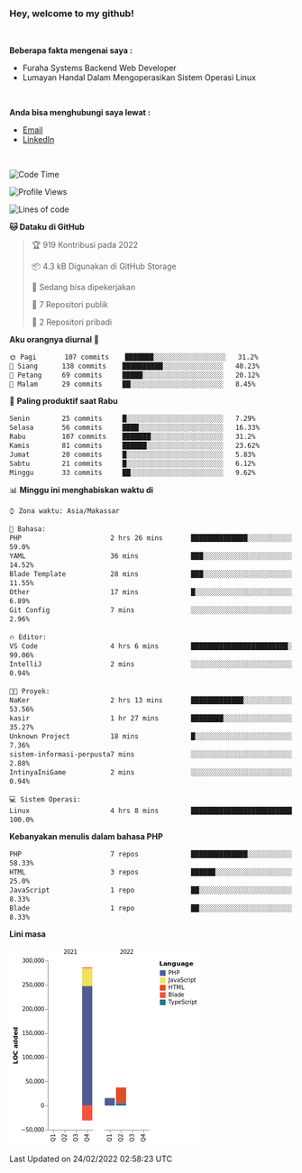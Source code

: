 <h3>Hey, welcome to my github!</h3>

<br>

<p><strong>Beberapa fakta mengenai saya :</strong></p>

<ul>
  <li>Furaha Systems Backend Web Developer</li>
  <li>Lumayan Handal Dalam Mengoperasikan Sistem Operasi Linux</li>
</ul>

<br>

<p><strong>Anda bisa menghubungi saya lewat :</strong></p>

<ul>
  <li><a href="mailto:renaldiapriyanto419@gmail.com">Email</a></li>
  <li><a href="https://www.linkedin.com/in/renaldi-kadang-314314206/">LinkedIn</a></li>
</ul>

<br>

<!--START_SECTION:waka-->
![Code Time](http://img.shields.io/badge/Code%20Time-16%20hrs%2027%20mins-blue)

![Profile Views](http://img.shields.io/badge/Profil%20dilihat-30-blue)

![Lines of code](https://img.shields.io/badge/Sejak%20Hello%20World%20aku%20telah%20menulis-283%20Thousand%20baris%20kode-blue)

**🐱 Dataku di GitHub** 

> 🏆 919 Kontribusi pada 2022
 > 
> 📦 4.3 kB Digunakan di GitHub Storage 
 > 
> 💼 Sedang bisa dipekerjakan
 > 
> 📜 7 Repositori publik 
 > 
> 🔑 2 Repositori pribadi  
 > 
**Aku orangnya diurnal 🐤** 

```text
🌞 Pagi       107 commits    ███████░░░░░░░░░░░░░░░░░░   31.2% 
🌆 Siang      138 commits    ██████████░░░░░░░░░░░░░░░   40.23% 
🌃 Petang     69 commits     █████░░░░░░░░░░░░░░░░░░░░   20.12% 
🌙 Malam      29 commits     ██░░░░░░░░░░░░░░░░░░░░░░░   8.45%

```
📅 **Paling produktif saat Rabu** 

```text
Senin        25 commits     █░░░░░░░░░░░░░░░░░░░░░░░░   7.29% 
Selasa       56 commits     ████░░░░░░░░░░░░░░░░░░░░░   16.33% 
Rabu         107 commits    ███████░░░░░░░░░░░░░░░░░░   31.2% 
Kamis        81 commits     ██████░░░░░░░░░░░░░░░░░░░   23.62% 
Jumat        20 commits     █░░░░░░░░░░░░░░░░░░░░░░░░   5.83% 
Sabtu        21 commits     █░░░░░░░░░░░░░░░░░░░░░░░░   6.12% 
Minggu       33 commits     ██░░░░░░░░░░░░░░░░░░░░░░░   9.62%

```


📊 **Minggu ini menghabiskan waktu di** 

```text
⌚︎ Zona waktu: Asia/Makassar

💬 Bahasa: 
PHP                      2 hrs 26 mins       ██████████████░░░░░░░░░░░   59.0% 
YAML                     36 mins             ███░░░░░░░░░░░░░░░░░░░░░░   14.52% 
Blade Template           28 mins             ███░░░░░░░░░░░░░░░░░░░░░░   11.55% 
Other                    17 mins             █░░░░░░░░░░░░░░░░░░░░░░░░   6.89% 
Git Config               7 mins              ░░░░░░░░░░░░░░░░░░░░░░░░░   2.96%

🔥 Editor: 
VS Code                  4 hrs 6 mins        ████████████████████████░   99.06% 
IntelliJ                 2 mins              ░░░░░░░░░░░░░░░░░░░░░░░░░   0.94%

🐱‍💻 Proyek: 
NaKer                    2 hrs 13 mins       █████████████░░░░░░░░░░░░   53.56% 
kasir                    1 hr 27 mins        ████████░░░░░░░░░░░░░░░░░   35.27% 
Unknown Project          18 mins             █░░░░░░░░░░░░░░░░░░░░░░░░   7.36% 
sistem-informasi-perpusta7 mins              ░░░░░░░░░░░░░░░░░░░░░░░░░   2.88% 
IntinyaIniGame           2 mins              ░░░░░░░░░░░░░░░░░░░░░░░░░   0.94%

💻 Sistem Operasi: 
Linux                    4 hrs 8 mins        █████████████████████████   100.0%

```

**Kebanyakan menulis dalam bahasa PHP** 

```text
PHP                      7 repos             ██████████████░░░░░░░░░░░   58.33% 
HTML                     3 repos             ██████░░░░░░░░░░░░░░░░░░░   25.0% 
JavaScript               1 repo              ██░░░░░░░░░░░░░░░░░░░░░░░   8.33% 
Blade                    1 repo              ██░░░░░░░░░░░░░░░░░░░░░░░   8.33%

```


**Lini masa**

![Chart not found](https://raw.githubusercontent.com/Sylent-Sys/Sylent-Sys/main/charts/bar_graph.png) 


 Last Updated on 24/02/2022 02:58:23 UTC
<!--END_SECTION:waka-->
